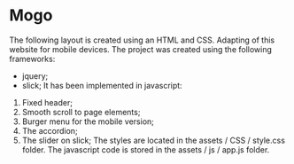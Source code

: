 # Mogo
The following layout is created using an HTML and CSS.
Adapting of this website for mobile devices.
The project was created using the following frameworks:
- jquery;
- slick;
It has been implemented in javascript:
1) Fixed header;
2) Smooth scroll to page elements;
3) Burger menu for the mobile version;
4) The accordion;
5) The slider on slick;
The styles are located in the assets / CSS / style.css folder.
The javascript code is stored in the assets / js / app.js folder.
